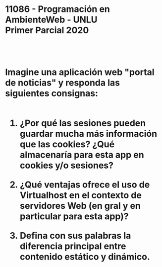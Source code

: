 <h1>11086 - Programación en AmbienteWeb - UNLU<br>
Primer Parcial 2020<h1><br>

Imagine una aplicación web "portal de noticias" y responda las siguientes consignas:<br><br>

1. ¿Por qué las sesiones pueden guardar mucha más información que las cookies? ¿Qué almacenaría para esta
app en cookies y/o sesiones?

2. ¿Qué ventajas ofrece el uso de Virtualhost en el contexto de servidores Web (en gral y en particular para
esta app)?

3. Defina con sus palabras la diferencia principal entre contenido estático y dinámico.